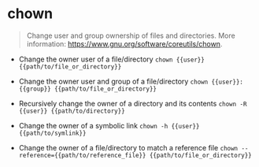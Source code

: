 # chown
> Change user and group ownership of files and directories.
> More information: <https://www.gnu.org/software/coreutils/chown>.

- Change the owner user of a file/directory
`chown {{user}} {{path/to/file_or_directory}}`

- Change the owner user and group of a file/directory
`chown {{user}}:{{group}} {{path/to/file_or_directory}}`

- Recursively change the owner of a directory and its contents
`chown -R {{user}} {{path/to/directory}}`

- Change the owner of a symbolic link
`chown -h {{user}} {{path/to/symlink}}`

- Change the owner of a file/directory to match a reference file
`chown --reference={{path/to/reference_file}} {{path/to/file_or_directory}}`

